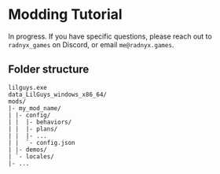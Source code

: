 # Modding Tutorial

In progress. If you have specific questions, please reach out to `radnyx_games` on Discord, or email `me@radnyx.games`.

## Folder structure

```
lilguys.exe
data_LilGuys_windows_x86_64/
mods/
|- my_mod_name/
| |- config/
| |  |- behaviors/
| |  |- plans/
| |  |- ...
| |  `- config.json
| |- demos/
| `- locales/
|- ...
```